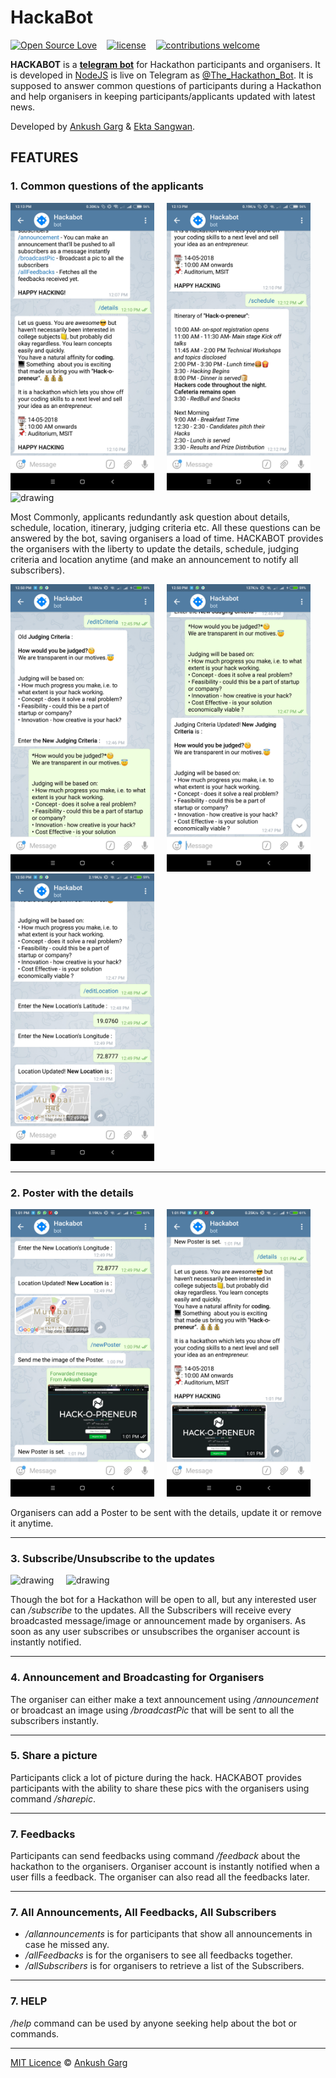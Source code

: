 # HackaBot

[![Open Source Love](https://badges.frapsoft.com/os/v2/open-source.svg?v=102)](https://github.com/ankushgarg1998/telegram-bot)  &nbsp;&nbsp;
[![license](https://img.shields.io/github/license/mashape/apistatus.svg)](https://github.com/ankushgarg1998/telegram-bot)  &nbsp;&nbsp;
[![contributions welcome](https://img.shields.io/badge/contributions-welcome-brightgreen.svg?style=flat)](https://github.com/ankushgarg1998/telegram-bot)

**HACKABOT** is a [**telegram bot**](https://telegram.org/blog/bot-revolution) for Hackathon participants and organisers. It is developed in [NodeJS](https://nodejs.org/en/) is live on Telegram as [@The_Hackathon_Bot](https://web.telegram.org/#/im?p=@The_Hackathon_Bot). It is supposed to answer common questions of participants during a Hackathon and help organisers in keeping participants/applicants updated with latest news.

Developed by [Ankush Garg](https://ankushgarg1998.github.io/) & [Ekta Sangwan](http://github.com/ektasangwan).

## FEATURES

### 1. Common questions of the applicants

<img src="./assets/details.png" alt="drawing" style="width: 230px;"/>&nbsp;&nbsp;&nbsp;&nbsp;
<img src="./assets/schedule.png" alt="drawing" style="width: 230px;"/>&nbsp;&nbsp;&nbsp;&nbsp;
<img src="./assets/location.gif" alt="drawing" style="width: 250px;"/>

Most Commonly, applicants redundantly ask question about details, schedule, location, itinerary, judging criteria etc. All these questions can be answered by the bot, saving organisers a load of time. HACKABOT provides the organisers with the liberty to update the details, schedule, judging criteria and location anytime (and make an announcement to notify all subscribers).

<img src="./assets/edit-criteria1.png" alt="drawing" style="width: 230px;"/>&nbsp;&nbsp;&nbsp;&nbsp;
<img src="./assets/edit-criteria2.png" alt="drawing" style="width: 230px;"/>&nbsp;&nbsp;&nbsp;&nbsp;
<img src="./assets/edit-location.png" alt="drawing" style="width: 230px;"/>

<hr>

### 2. Poster with the details

<img src="./assets/Poster1.png" alt="drawing" style="width: 230px;"/>&nbsp;&nbsp;&nbsp;&nbsp;
<img src="./assets/Poster2.png" alt="drawing" style="width: 230px;"/>&nbsp;&nbsp;&nbsp;&nbsp;

Organisers can add a Poster to be sent with the details, update it or remove it anytime.

<hr>

### 3. Subscribe/Unsubscribe to the updates

<img src="./assets/subscribe-par.gif" alt="drawing" style="width: 230px;"/>&nbsp;&nbsp;&nbsp;&nbsp;
<img src="./assets/subscribe-org.gif" alt="drawing" style="width: 230px;"/>&nbsp;&nbsp;&nbsp;&nbsp;

Though the bot for a Hackathon will be open to all, but any interested user can */subscribe* to the updates. All the Subscribers will receive every broadcasted message/image or announcement made by organisers. As soon as any user subscribes or unsubscribes the organiser account is instantly notified.

<hr>

### 4. Announcement and Broadcasting for Organisers
The organiser can either make a text announcement using */announcement* or broadcast an image using */broadcastPic* that will be sent to all the subscribers instantly.

<hr>

### 5. Share a picture
Participants click a lot of picture during the hack. HACKABOT provides participants with the ability to share these pics with the organisers using command */sharepic*.

<hr>

### 7. Feedbacks
Participants can send feedbacks using command */feedback* about the hackathon to the organisers. Organiser account is instantly notified when a user fills a feedback. The organiser can also read all the feedbacks later.

<hr>

### 7. All Announcements, All Feedbacks, All Subscribers
- */allannouncements* is for participants that show all announcements in case he missed any.
- */allFeedbacks* is for the organisers to see all feedbacks together.
- */allSubscribers* is for organisers to retrieve a list of the Subscribers.

<hr>

### 7. HELP
*/help* command can be used by anyone seeking help about the bot or commands.

<hr>


[MIT Licence](https://github.com/ankushgarg1998/telegram-bot/blob/master/LICENSE) © [Ankush Garg](https://ankushgarg1998.github.io/)
